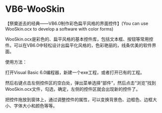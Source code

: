# VB6-WooSkin
【祭奠逝去的经典——VB6.0制作彩色扁平风格的界面控件】(You can use WooSkin.ocx to develop a software with color forms)

WooSkin.ocx是彩色的、扁平风格的基本控件库，包括文本框、按钮等常用控件。可以在VB6.0中轻松设计出扁平化风格的，色彩艳丽的，线条优美的软件界面。

使用方法：

打开Visual Basic 6.0编程器，新建一个exe工程，或者打开已有的工程。

然后右键点击左侧控件区的空白处，弹出菜单选择“部件”，然后点击“浏览”找到WooSkin.ocx文件，勾选，确定，左侧的控件区就会出现新的控件了。

把控件拖放到窗体上，通过调整控件的属性，可以变换背景色、边框色、边框大小、字体大小和颜色等等。
